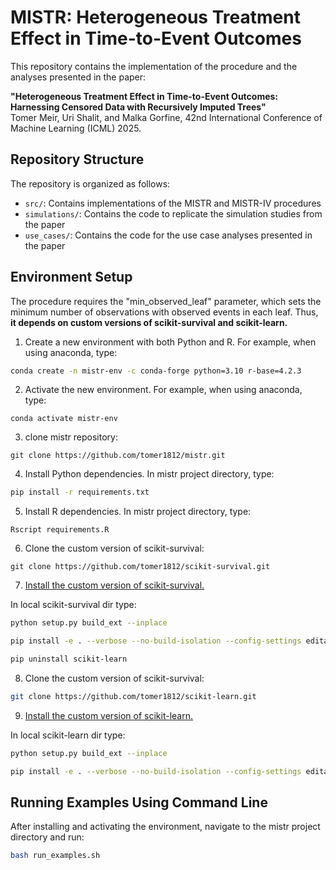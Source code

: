 # MISTR: Heterogeneous Treatment Effect in Time-to-Event Outcomes

This repository contains the implementation of the procedure and the analyses presented in the paper:

**"Heterogeneous Treatment Effect in Time-to-Event Outcomes: Harnessing Censored Data with Recursively Imputed Trees"**  
Tomer Meir, Uri Shalit, and Malka Gorfine, 42nd International Conference of Machine Learning (ICML) 2025.

## Repository Structure

The repository is organized as follows:

- `src/`: Contains implementations of the MISTR and MISTR-IV procedures
- `simulations/`: Contains the code to replicate the simulation studies from the paper
- `use_cases/`: Contains the code for the use case analyses presented in the paper

## Environment Setup

The procedure requires the "min_observed_leaf" parameter, which sets the minimum number of observations with observed events in each leaf. Thus, **it depends on custom versions of scikit-survival and scikit-learn.**

1. Create a new environment with both Python and R. For example, when using anaconda, type:
```bash
conda create -n mistr-env -c conda-forge python=3.10 r-base=4.2.3
```

2. Activate the new environment. For example, when using anaconda, type:
```
conda activate mistr-env
```

3. clone mistr repository:

```
git clone https://github.com/tomer1812/mistr.git
```

4. Install Python dependencies. In mistr project directory, type:
```bash
pip install -r requirements.txt
```

5. Install R dependencies. In mistr project directory, type:
```
Rscript requirements.R
```

6. Clone the custom version of scikit-survival:
```
git clone https://github.com/tomer1812/scikit-survival.git
```

7. <u> Install the custom version of scikit-survival. </u>

In local scikit-survival dir type: 
```bash
python setup.py build_ext --inplace

pip install -e . --verbose --no-build-isolation --config-settings editable-verbose=true

pip uninstall scikit-learn
```

8. Clone the custom version of scikit-survival:
```bash
git clone https://github.com/tomer1812/scikit-learn.git
```

9. <u> Install the custom version of scikit-learn. </u>

In local scikit-learn dir type: 
```bash
python setup.py build_ext --inplace

pip install -e . --verbose --no-build-isolation --config-settings editable-verbose=true
```

## Running Examples Using Command Line

After installing and activating the environment, navigate to the mistr project directory and run: 
```bash
bash run_examples.sh
```